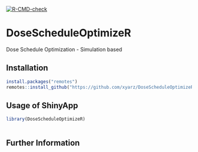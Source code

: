 <!-- badges: start -->
  [![R-CMD-check](https://github.com/Xyarz/DoseScheduleOptimizeR/actions/workflows/R-CMD-check.yaml/badge.svg)](https://github.com/Xyarz/DoseScheduleOptimizeR/actions/workflows/R-CMD-check.yaml)
  <!-- badges: end -->


# DoseScheduleOptimizeR

Dose Schedule Optimization - Simulation based

## Installation

``` r
install.packages("remotes")
remotes::install_github("https://github.com/xyarz/DoseScheduleOptimizeR")
```

## Usage of ShinyApp

``` r
library(DoseScheduleOptimizeR)



```

## Further Information
